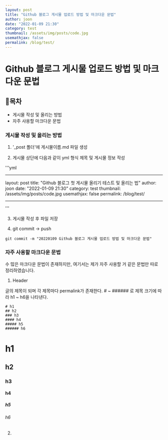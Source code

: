```yaml
---
layout: post
title: "Github 블로그 게시물 업로드 방법 및 마크다운 문법"
author: joon
date: "2022-01-09 21:30"
category: test
thumbnail: /assets/img/posts/code.jpg
usemathjax: false
permalink: /blog/test/
---
```


# Github 블로그 게시물 업로드 방법 및 마크다운 문법

## 🎉목차

- 게시물 작성 및 올리는 방법
- 자주 사용할 마크다운 문법

### 게시물 작성 및 올리는 방법

1. '\_post 폴더'에 게시물이름.md 파일 생성

2. 게시물 상단에 다음과 같이 yml 형식 제목 및 게시물 정보 작성

'''yml

---

layout: post
title: "Github 블로그 첫 게시물 올리기 테스트 및 올리는 법"
author: joon
date: "2022-01-09 21:30"
category: test
thumbnail: /assets/img/posts/code.jpg
usemathjax: false
permalink: /blog/test/

---

'''

3. 게시물 작성 후 파일 저장

4. git commit -> push

```
git commit -m "20220109 Github 블로그 게시물 업로드 방법 및 마크다운 문법"
```

### 자주 사용할 마크다운 문법

수 많은 마크다운 문법이 존재하지만, 여기서는 제가 자주 사용할 거 같은 문법만 따로 정리하였습니다.

1. Header

글의 제목이 되며 각 제목마다 permalink가 존재한다.
\# ~ \#\#\#\#\#\# 로 제목 크기에 따라 h1 ~ h6을 나타낸다.

```
# h1
## h2
### h3
#### h4
##### h5
###### h6
```

# h1

## h2

### h3

#### h4

##### h5

###### h6

2.
